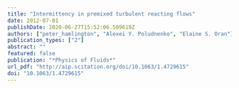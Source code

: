 ```yaml
---
title: "Intermittency in premixed turbulent reacting flows"
date: 2012-07-01
publishDate: 2020-06-27T15:52:06.509619Z
authors: ["peter_hamlington", "Alexei Y. Poludnenko", "Elaine S. Oran"]
publication_types: ["2"]
abstract: ""
featured: false
publication: "*Physics of Fluids*"
url_pdf: "http://aip.scitation.org/doi/10.1063/1.4729615"
doi: "10.1063/1.4729615"
---
```


